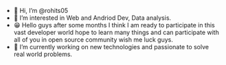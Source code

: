 - 👋 Hi, I’m @rohits05
- 👀 I’m interested in Web and Andriod Dev, Data analysis.
- 😁 Hello guys after some months I think I am ready to participate in this vast developer world hope to learn many things and can participate with all of you in open source community wish me luck guys.
- 🌱 I’m currently working on new technologies and passionate to solve real world problems.


<!---
rohits05/rohits05 is a ✨ special ✨ repository because its `README.md` (this file) appears on your GitHub profile.
You can click the Preview link to take a look at your changes.
--->
